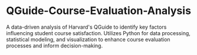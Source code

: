 # QGuide-Course-Evaluation-Analysis
A data-driven analysis of Harvard's QGuide to identify key factors influencing student course satisfaction. Utilizes Python for data processing, statistical modeling, and visualization to enhance course evaluation processes and inform decision-making.
